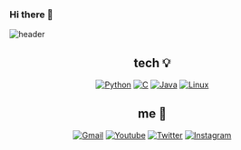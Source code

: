 ### Hi there 👋

<!--
**Hwangseohee/Hwangseohee** is a ✨ _special_ ✨ repository because its `README.md` (this file) appears on your GitHub profile.

Here are some ideas to get you started:

- 🔭 I’m currently working on ...
- 🌱 I’m currently learning about AI
- 👯 I’m looking to collaborate on ...
- 🤔 I’m looking for help with ...
- 💬 Ask me about ...
- 📫 How to reach me: ...
- 😄 Pronouns: ...
- ⚡ Fun fact: ...
-->

![header](https://capsule-render.vercel.app/api?type=soft&color=auto&height=300&section=header&text=HI🙂%&fontSize=60)

<div align=center>
  
## tech 💡
 
[![Python](https://img.shields.io/badge/Python-3776AB?style=flat-square&logo=Python&logoColor=white)]()
[![C](https://img.shields.io/badge/C-A8B9CC?style=flat-square&logo=C&logoColor=white)]()
[![Java](https://img.shields.io/badge/Java-007396?style=flat-square&logo=Java&logoColor=white)]()
[![Linux](https://img.shields.io/badge/Linux-FCC624?style=flat-square&logo=Linux&logoColor=black)]()
  

  
## me 🌈
[![Gmail](https://img.shields.io/badge/Gmail-EA4335?style=flat-square&logo=Gmail&logoColor=white)]()
[![Youtube](https://img.shields.io/badge/Youtube-FF0000?style=flat-square&logo=Youtube&logoColor=white)]()
[![Twitter](https://img.shields.io/badge/Twitter-1DA1F2?style=flat-square&logo=Twitter&logoColor=white)]()
[![Instagram](https://img.shields.io/badge/Instagram-9999FF?style=flat-square&logo=Instagram&logoColor=white)]()
